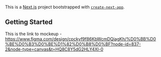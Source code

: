 This is a [Next.js](https://nextjs.org) project bootstrapped with [`create-next-app`](https://github.com/vercel/next.js/tree/canary/packages/create-next-app).

## Getting Started

This is the link to mockeup - https://www.figma.com/design/cpckyf9f86KbWcmDQjagKh/%D0%BB%D0%BE%D0%B3%D0%BE%D1%82%D0%B8%D0%BF?node-id=837-2&node-type=canvas&t=HQ8C8Y5dG2HLY4Xl-0
